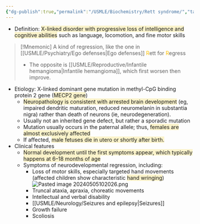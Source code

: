 ```yaml
---
{"dg-publish":true,"permalink":"/USMLE/Biochemistry/Rett syndrome/","tags":["t1"]}
---
```


- Definition: <span style="background:rgba(240, 200, 0, 0.2)">X-linked disorder with progressive loss of intelligence and cognitive abilities</span> such as language, locomotion, and fine motor skills 
>[!Mnemonic] A kind of regression, like the one in [[USMLE/Psychiatry/Ego defenses\|Ego defenses]]
><font color="#ffc000">R</font>ett for <font color="#ffc000">R</font>egress
>- The opposite is [[USMLE/Reproductive/Infantile hemangioma\|Infantile hemangioma]], which first worsen then improve.
- Etiology: X-linked dominant gene mutation in methyl-CpG binding protein 2 gene (<span style="background:rgba(240, 200, 0, 0.2)">MECP2 gene</span>)
	- <span style="background:rgba(240, 200, 0, 0.2)">Neuropathology is consistent with arrested brain development</span> (eg, impaired dendritic maturation, reduced neuromelanin in substantia nigra) rather than death of neurons (ie, neurodegeneration).
	- Usually not an inherited gene defect, but rather a sporadic mutation 
	- Mutation usually occurs in the paternal allele; thus, <span style="background:rgba(240, 200, 0, 0.2)">females are almost exclusively affected </span>
	- If affected, <span style="background:rgba(240, 200, 0, 0.2)">male fetuses die in utero or shortly after birth.</span>
- Clinical features
	- <span style="background:rgba(240, 200, 0, 0.2)">Normal development until the first symptoms appear, which typically happens at 6–18 months of age</span>
	- Symptoms of neurodevelopmental regression, including:
		- Loss of motor skills, especially targeted hand movements (affected children show characteristic <span style="background:rgba(240, 200, 0, 0.2)">hand wringing</span>)![Pasted image 20240505102026.png](/img/user/appendix/Pasted%20image%2020240505102026.png)
		- Truncal ataxia, apraxia, choreatic movements
		- Intellectual and verbal disability
		- [[USMLE/Neurology/Seizures and epilepsy\|Seizures]]
		- Growth failure
		- Scoliosis

